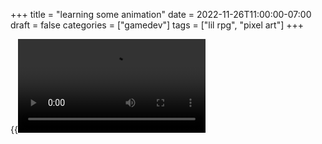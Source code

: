 +++
title = "learning some animation"
date = 2022-11-26T11:00:00-07:00
draft = false
categories = ["gamedev"]
tags = ["lil rpg", "pixel art"]
+++

{{<video src="animate.mp4">}}